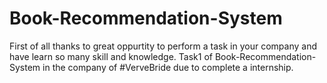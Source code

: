 # Book-Recommendation-System
First of all thanks to great oppurtity to perform a task in your company and have learn so many skill and knowledge.
Task1 of Book-Recommendation-System in the company of #VerveBride due to complete a internship.
